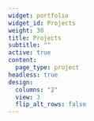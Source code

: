 ```yaml
---
widget: portfolio
widget_id: Projects
weight: 30
title: Projects
subtitle: ""
active: true
content:
  page_type: project
headless: true
design:
  columns: "2"
  view: 3
  flip_alt_rows: false
---
```

